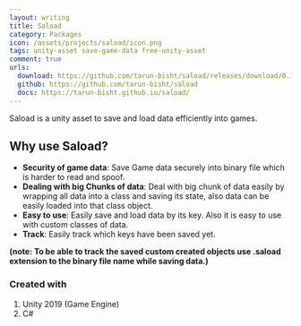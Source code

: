 ```yaml
---
layout: writing
title: Saload
category: Packages
icon: /assets/projects/saload/icon.png
tags: unity-asset save-game-data free-unity-asset
comment: true
urls:
  download: https://github.com/tarun-bisht/saload/releases/download/0.1/saload.0.1.unitypackage
  github: https://github.com/tarun-bisht/saload
  docs: https://tarun-bisht.github.io/saload/
---
```


Saload is a unity asset to save and load data efficiently into games.

## Why use Saload?

- **Security of game data**: Save Game data securely into binary file which is harder to read and spoof.
- **Dealing with big Chunks of data**: Deal with big chunk of data easily by wrapping all data into a class and saving its state, also data can be easily loaded into that class object.
- **Easy to use**: Easily save and load data by its key. Also it is easy to use with custom classes of data.
- **Track**: Easily track which keys have been saved yet.

**(note: To be able to track the saved custom created objects use .saload extension to the binary file name while saving data.)**

### Created with

1. Unity 2019 (Game Engine)
2. C#
